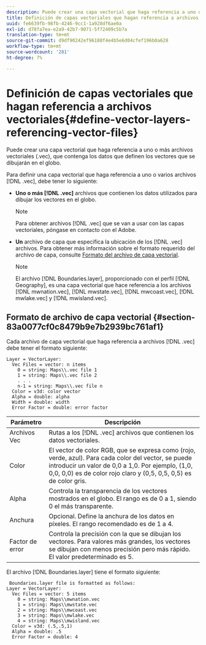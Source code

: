 ```yaml
---
description: Puede crear una capa vectorial que haga referencia a uno o más archivos vectoriales (.vec), que contenga los datos que definen los vectores que se dibujarán en el globo.
title: Definición de capas vectoriales que hagan referencia a archivos vectoriales
uuid: fe6639fb-98fb-4246-9cc1-1a928df6ae0a
exl-id: d78fa7ea-e2a9-42b7-9071-5f72409c5b7a
translation-type: tm+mt
source-git-commit: d9df90242ef96188f4e4b5e6d04cfef196b0a628
workflow-type: tm+mt
source-wordcount: '281'
ht-degree: 7%

---
```


# Definición de capas vectoriales que hagan referencia a archivos vectoriales{#define-vector-layers-referencing-vector-files}

Puede crear una capa vectorial que haga referencia a uno o más archivos vectoriales (.vec), que contenga los datos que definen los vectores que se dibujarán en el globo.

Para definir una capa vectorial que haga referencia a uno o varios archivos [!DNL .vec], debe tener lo siguiente:

* **Uno o más  [!DNL .vec]** archivos que contienen los datos utilizados para dibujar los vectores en el globo.

   >[!NOTE]
   >
   >Para obtener archivos [!DNL .vec] que se van a usar con las capas vectoriales, póngase en contacto con el Adobe.

* **Un** archivo de capa que especifica la ubicación de los  [!DNL .vec] archivos. Para obtener más información sobre el formato requerido del archivo de capa, consulte [Formato del archivo de capa vectorial](../../../../home/c-get-started/c-im-layers/c-vctr-layers/c-ref-vctr-files.md#section-83a0077cf0c8479b9e7b2939bc761af1).

   >[!NOTE]
   >
   >El archivo [!DNL Boundaries.layer], proporcionado con el perfil [!DNL Geography], es una capa vectorial que hace referencia a los archivos [!DNL mwnation.vec], [!DNL mwstate.vec], [!DNL mwcoast.vec], [!DNL mwlake.vec] y [!DNL mwisland.vec].

## Formato de archivo de capa vectorial {#section-83a0077cf0c8479b9e7b2939bc761af1}

Cada archivo de capa vectorial que haga referencia a archivos [!DNL .vec] debe tener el formato siguiente:

```
Layer = VectorLayer:
  Vec Files = vector: n items
    0 = string: Maps\\.vec file 1
    1 = string: Maps\\.vec file 2
    . . .
    n-1 = string: Maps\\.vec file n
  Color = v3d: color vector
  Alpha = double: alpha
  Width = double: width
  Error Factor = double: error factor
```

| Parámetro | Descripción |
|---|---|
| Archivos Vec | Rutas a los [!DNL .vec] archivos que contienen los datos vectoriales. |
| Color | El vector de color RGB, que se expresa como (rojo, verde, azul). Para cada color del vector, se puede introducir un valor de 0,0 a 1,0. Por ejemplo, (1,0, 0,0, 0,0) es de color rojo claro y (0,5, 0,5, 0,5) es de color gris. |
| Alpha | Controla la transparencia de los vectores mostrados en el globo. El rango es de 0 a 1, siendo 0 el más transparente. |
| Anchura | Opcional. Define la anchura de los datos en píxeles. El rango recomendado es de 1 a 4. |
| Factor de error | Controla la precisión con la que se dibujan los vectores. Para valores más grandes, los vectores se dibujan con menos precisión pero más rápido. El valor predeterminado es 5. |

El archivo [!DNL Boundaries.layer] tiene el formato siguiente:

```
 Boundaries.layer file is formatted as follows:
Layer = VectorLayer:
  Vec Files = vector: 5 items
    0 = string: Maps\\mwnation.vec
    1 = string: Maps\\mwstate.vec
    2 = string: Maps\\mwcoast.vec
    3 = string: Maps\\mwlake.vec
    4 = string: Maps\\mwisland.vec
  Color = v3d: (.5,.5,1)
  Alpha = double: .5
  Error Factor = double: 4
```
